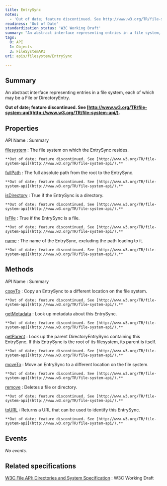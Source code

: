 ```yaml
---
title: EntrySync
notes:
  - 'Out of date; feature discontinued. See http://www.w3.org/TR/file-system-api/.'
readiness: 'Out of Date'
standardization_status: 'W3C Working Draft'
summary: "An abstract interface representing entries in a file system, each of which may be a File or DirectoryEntry.\n"
tags:
  0: API
  1: Objects
  3: FileSystemAPI
uri: apis/filesystem/EntrySync

---
```

## <span>Summary</span>

An abstract interface representing entries in a file system, each of which may be a File or DirectoryEntry.

**Out of date; feature discontinued. See [http://www.w3.org/TR/file-system-api](http://www.w3.org/TR/file-system-api/).**

## <span>Properties</span>

API Name
:   Summary

[filesystem](/apis/filesystem/EntrySync/filesystem)
:   The file system on which the EntrySync resides.

    **Out of date; feature discontinued. See [http://www.w3.org/TR/file-system-api](http://www.w3.org/TR/file-system-api/).**

[fullPath](/apis/filesystem/EntrySync/fullPath)
:   The full absolute path from the root to the EntrySync.

    **Out of date; feature discontinued. See [http://www.w3.org/TR/file-system-api](http://www.w3.org/TR/file-system-api/).**

[isDirectory](/apis/filesystem/EntrySync/isDirectory)
:   True if the EntrySync is a directory.

    **Out of date; feature discontinued. See [http://www.w3.org/TR/file-system-api](http://www.w3.org/TR/file-system-api/).**

[isFile](/apis/filesystem/EntrySync/isFile)
:   True if the EntrySync is a file.

    **Out of date; feature discontinued. See [http://www.w3.org/TR/file-system-api](http://www.w3.org/TR/file-system-api/).**

[name](/apis/filesystem/EntrySync/name)
:   The name of the EntrySync, excluding the path leading to it.

    **Out of date; feature discontinued. See [http://www.w3.org/TR/file-system-api](http://www.w3.org/TR/file-system-api/).**

## <span>Methods</span>

API Name
:   Summary

[copyTo](/apis/filesystem/EntrySync/copyTo)
:   Copy an EntrySync to a different location on the file system.

    **Out of date; feature discontinued. See [http://www.w3.org/TR/file-system-api](http://www.w3.org/TR/file-system-api/).**

[getMetadata](/apis/filesystem/EntrySync/getMetadata)
:   Look up metadata about this EntrySync.

    **Out of date; feature discontinued. See [http://www.w3.org/TR/file-system-api](http://www.w3.org/TR/file-system-api/).**

[getParent](/apis/filesystem/EntrySync/getParent)
:   Look up the parent DirectoryEntrySync containing this EntrySync. If this EntrySync is the root of its filesystem, its parent is itself.

    **Out of date; feature discontinued. See [http://www.w3.org/TR/file-system-api](http://www.w3.org/TR/file-system-api/).**

[moveTo](/apis/filesystem/EntrySync/moveTo)
:   Move an EntrySync to a different location on the file system.

    **Out of date; feature discontinued. See [http://www.w3.org/TR/file-system-api](http://www.w3.org/TR/file-system-api/).**

[remove](/apis/filesystem/EntrySync/remove)
:   Deletes a file or directory.

    **Out of date; feature discontinued. See [http://www.w3.org/TR/file-system-api](http://www.w3.org/TR/file-system-api/).**

[toURL](/apis/filesystem/EntrySync/toURL)
:   Returns a URL that can be used to identify this EntrySync.

    **Out of date; feature discontinued. See [http://www.w3.org/TR/file-system-api](http://www.w3.org/TR/file-system-api/).**

## <span>Events</span>

*No events.*

## <span>Related specifications</span>

[W3C File API: Directories and System Specification](http://dev.w3.org/2009/dap/file-system/pub/FileSystem/)
:   W3C Working Draft
